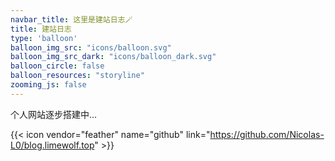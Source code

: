 ```yaml
---
navbar_title: 这里是建站日志🪄
title: 建站日志
type: 'balloon'
balloon_img_src: "icons/balloon.svg"
balloon_img_src_dark: "icons/balloon_dark.svg"
balloon_circle: false
balloon_resources: "storyline"
zooming_js: false
---
```

个人网站逐步搭建中...

{{< icon vendor="feather" name="github" link="https://github.com/Nicolas-L0/blog.limewolf.top" >}}
